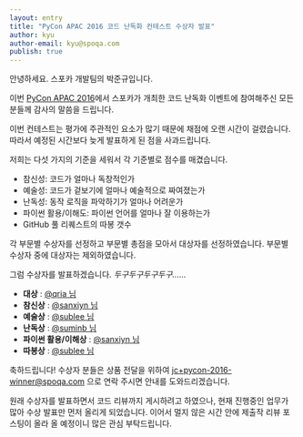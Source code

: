 ```yaml
---
layout: entry
title: "PyCon APAC 2016 코드 난독화 컨테스트 수상자 발표"
author: kyu
author-email: kyu@spoqa.com
publish: true
---
```


안녕하세요. 스포카 개발팀의 박준규입니다.

이번 [PyCon APAC 2016](https://www.pycon.kr/2016apac/)에서 스포카가 개최한 코드 난독화
이벤트에 참여해주신 모든 분들께 감사의 말씀을 드립니다.

이번 컨테스트는 평가에 주관적인 요소가 많기 때문에 채점에 오랜 시간이 걸렸습니다. 따라서 예정된 시간보다
늦게 발표하게 된 점을 사과드립니다.

저희는 다섯 가지의 기준을 세워서 각 기준별로 점수를 매겼습니다.

* 참신성: 코드가 얼마나 독창적인가
* 예술성: 코드가 겉보기에 얼마나 예술적으로 짜여졌는가
* 난독성: 동작 로직을 파악하기가 얼마나 어려운가
* 파이썬 활용/이해도: 파이썬 언어를 얼마나 잘 이용하는가
* GitHub 풀 리퀘스트의 따봉 갯수

각 부문별 수상자를 선정하고 부문별 총점을 모아서 대상자를 선정하였습니다. 부문별 수상자 중에 대상자는
제외하였습니다.

그럼 수상자를 발표하겠습니다. _두구두구두구두구......_

* **대상** : [@qria 님](https://github.com/spoqa/spoqa-pycon-2016-obfuscation-contest/pull/24)
* **참신상** : [@sanxiyn 님](https://github.com/spoqa/spoqa-pycon-2016-obfuscation-contest/pull/21)
* **예술상** : [@sublee 님](https://github.com/spoqa/spoqa-pycon-2016-obfuscation-contest/pull/16)
* **난독상** : [@suminb 님](https://github.com/spoqa/spoqa-pycon-2016-obfuscation-contest/pull/10)
* **파이썬 활용/이해상** : [@sanxiyn 님](https://github.com/spoqa/spoqa-pycon-2016-obfuscation-contest/pull/21)
* **따봉상** : [@sublee 님](https://github.com/spoqa/spoqa-pycon-2016-obfuscation-contest/pull/16)

축하드립니다! 수상자 분들은 상품 전달을 위하여 jc+pycon-2016-winner@spoqa.com 으로 연락 주시면 안내를 도와드리겠습니다.

원래 수상자를 발표하면서 코드 리뷰까지 게시하려고 하였으나, 현재 진행중인 업무가 많아 수상 발표만 먼저
올리게 되었습니다. 이어서 멀지 않은 시간 안에 제출작 리뷰 포스팅이 올라 올 예정이니 많은 관심 부탁드립니다.
